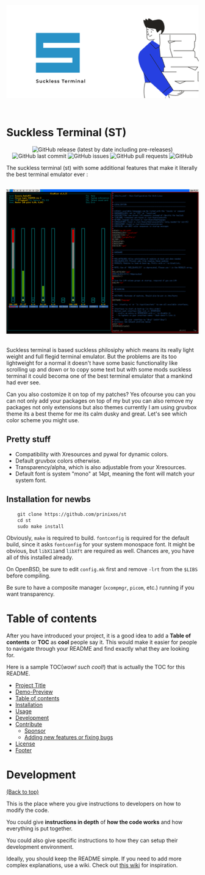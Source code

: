 <!-- Add banner here -->

![Banner](./headder.svg)

<br/>

# Suckless Terminal (ST)

</center>

<!-- Add buttons here -->
<center>

![GitHub release (latest by date including pre-releases)](https://img.shields.io/github/v/release/prinixos/st?include_prereleases)
![GitHub last commit](https://img.shields.io/github/last-commit/prinixos/st/master)
![GitHub issues](https://img.shields.io/github/issues-raw/prinixos/st)
![GitHub pull requests](https://img.shields.io/github/issues-pr/prinixos/st)
![GitHub](https://img.shields.io/github/license/prinixos/st)

</center>
<!-- Describe your project in brief -->

The suckless terminal (st) with some additional features that make it literally the best terminal emulator ever :

<br/>
<center>
<img src="./screenshot-before.png">
</center>

<br/>

Suckless terminal is based suckless philosiphy which means its really light weight and full flegid terminal emulator. But the problems are its too lightweight for a normal it doesn't have some basic functionality like scrolling up and down or to copy some text but with some mods suckless terminal it could becoma one of the best terminal emulator that a mankind had ever see.

Can you also costomize it on top of my patches? Yes ofcourse you can you can not only add your packages on top of my but you can also remove my packages not only extensions but also themes currently I am using gruvbox theme its a best theme for me its calm dusky and great. Let's see which color scheme you might use.

## Pretty stuff

- Compatibility with Xresources and pywal for dynamic colors.
- Default gruvbox colors otherwise.
- Transparency/alpha, which is also adjustable from your Xresources.
- Default font is system "mono" at 14pt, meaning the font will match your system font.

## Installation for newbs

```
    git clone https://github.com/prinixos/st
    cd st
    sudo make install
```

Obviously, `make` is required to build. `fontconfig` is required for the default build, since it asks `fontconfig` for your system monospace font. It might be obvious, but `libX11`and `libXft` are required as well. Chances are, you have all of this installed already.

On OpenBSD, be sure to edit `config.mk` first and remove `-lrt` from the `$LIBS` before compiling.

Be sure to have a composite manager (`xcompmgr`, `picom`, etc.) running if you want transparency.

# Table of contents

After you have introduced your project, it is a good idea to add a **Table of contents** or **TOC** as **cool** people say it. This would make it easier for people to navigate through your README and find exactly what they are looking for.

Here is a sample TOC(_wow! such cool!_) that is actually the TOC for this README.

- [Project Title](#project-title)
- [Demo-Preview](#demo-preview)
- [Table of contents](#table-of-contents)
- [Installation](#installation)
- [Usage](#usage)
- [Development](#development)
- [Contribute](#contribute)
  - [Sponsor](#sponsor)
  - [Adding new features or fixing bugs](#adding-new-features-or-fixing-bugs)
- [License](#license)
- [Footer](#footer)

# Development

[(Back to top)](#table-of-contents)

This is the place where you give instructions to developers on how to modify the code.

You could give **instructions in depth** of **how the code works** and how everything is put together.

You could also give specific instructions to how they can setup their development environment.

Ideally, you should keep the README simple. If you need to add more complex explanations, use a wiki. Check out [this wiki](https://github.com/navendu-pottekkat/nsfw-filter/wiki) for inspiration.

